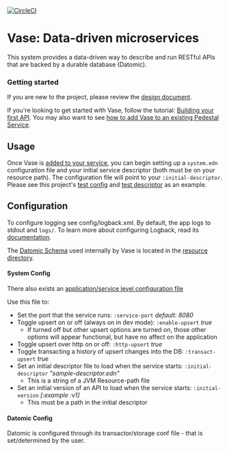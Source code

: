 [![CircleCI](https://circleci.com/gh/cognitect-labs/vase.svg?style=svg&circle-token=21b84b7aea75483821d3852de6c5d9930e85720a)](https://circleci.com/gh/cognitect-labs/vase)

Vase: Data-driven microservices
============================================

This system provides a data-driven way to describe and run RESTful APIs that
are backed by a durable database (Datomic).


### Getting started

If you are new to the project, please review the [design document](docs/design_doc.mkd).

If you're looking to get started with Vase, follow the tutorial: [Building your first API](docs/your_first_api.mkd).
You may also want to see [how to add Vase to an existing Pedestal Service](docs/adding_vase.mkd).


## Usage

Once Vase is [added to your service](docs/adding_vase.mkd), you can begin setting
up a `system.edn` configuration file and your initial service descriptor
(both must be on your resource path).  The configuration file will point to
your `:initial-descriptor`.  Please see this project's [test config](test/resources/system.edn)
and [test descriptor](test/resources/test_descriptor.edn) as an example.


## Configuration

To configure logging see config/logback.xml. By default, the app logs to stdout and `logs/`.
To learn more about configuring Logback, read its [documentation](http://logback.qos.ch/documentation.html).

The [Datomic Schema](http://docs.datomic.com/schema.html) used internally by Vase
is located in the [resource directory](./resources/vase-schema.edn).

#### System Config

There also exists an [application/service level configuration file](./config/system.edn)

Use this file to:

 * Set the port that the service runs: `:service-port` *default: 8080*
 * Toggle upsert on or off (always on in dev mode): `:enable-upsert` *true*
   * If turned off but other upsert options are turned on, those other options will
     appear functional, but have no affect on the application
 * Toggle upsert over http on or off: `:http-upsert` *true*
 * Toggle transacting a history of upsert changes into the DB: `:transact-upsert` *true*
 * Set an initial descriptor file to load when the service starts: `:initial-descriptor` *"sample-descriptor.edn"*
   * This is a string of a JVM Resource-path file
 * Set an initial version of an API to load when the service starts: `:initial-version` *[:example :v1]*
   * This must be a path in the initial descriptor

#### Datomic Config

Datomic is configured through its transactor/storage conf file - that is set/determined by the user.

